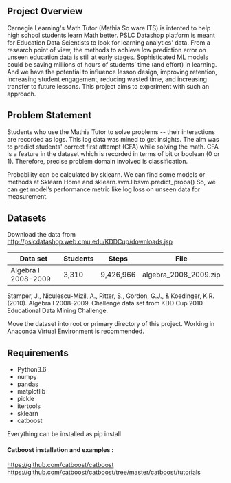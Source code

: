 ## Project Overview

Carnegie Learning's Math Tutor (Mathia So ware ITS) is intented to help high school students learn Math better. PSLC Datashop platform is meant for Education Data Scientists to look for learning analytics' data. From a research point of view, the methods to achieve low prediction error on unseen education data is still at early stages. Sophisticated ML models could be saving millions of hours of students’ time (and effort) in learning. And we have the potential to influence lesson design, improving retention, increasing student engagement, reducing wasted time, and increasing transfer to future lessons. This project aims to experiment with such an approach.

## Problem Statement

Students who use the Mathia Tutor to solve problems -- their interactions are recorded as logs. This log data was mined to get insights. The aim was to predict students' correct first attempt (CFA) while solving the math. CFA is a feature in the dataset which is recorded in terms of bit or boolean (0 or 1). Therefore, precise problem domain involved is classification.

Probability can be calculated by sklearn. We can find some models or methods at Sklearn Home and sklearn.svm.libsvm.predict_proba() So, we can get model’s performance metric like log loss on unseen data for measurement.

## Datasets 

Download the data from http://pslcdatashop.web.cmu.edu/KDDCup/downloads.jsp

| Data set            	| Students 	| Steps     	| File                  	|
|---------------------	|----------	|-----------	|-----------------------	|
| Algebra I 2008-2009 	| 3,310    	| 9,426,966 	| algebra_2008_2009.zip 	|


Stamper, J., Niculescu-Mizil, A., Ritter, S., Gordon, G.J., & Koedinger, K.R. (2010). Algebra I 2008-2009. Challenge data set from KDD Cup 2010 Educational Data Mining Challenge. 

Move the dataset into root or primary directory of this project.
Working in Anaconda Virtual Environment is recommended. 

## Requirements

* Python3.6
* numpy 
* pandas 
* matplotlib
* pickle
* itertools
* sklearn
* catboost 

Everything can be installed as pip install <package names>

#### Catboost installation and examples :
https://github.com/catboost/catboost
https://github.com/catboost/catboost/tree/master/catboost/tutorials

